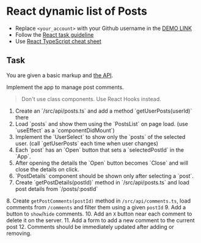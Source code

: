 # React dynamic list of Posts
- Replace `<your_account>` with your Github username in the
  [DEMO LINK](https://presidentcomanch.github.io/react_dynamic-list-of-posts/)
- Follow the [React task guideline](https://github.com/mate-academy/react_task-guideline#react-tasks-guideline)
- Use [React TypeScript cheat sheet](https://mate-academy.github.io/fe-program/js/extra/react-typescript)

## Task
You are given a basic markup and [the API](https://mate-academy.github.io/fe-students-api/).

Implement the app to manage post comments.

> Don't use class components. Use React Hooks instead.

1. <!-- done --> Create an `/src/api/posts.ts` and add a method `getUserPosts(userId)` there
2. <!-- done --> Load `posts` and show them using the `PostsList` on page load. (use `useEffect` as a `componentDidMount`)
3. <!-- done --> Implement the `UserSelect` to show only the `posts` of the selected user. (call `getUserPosts` each time when user changes)
4. <!-- done --> Each `post` has an `Open` button that sets a `selectedPostId` in the `App`.
5. <!-- done --> After opening the details the `Open` button becomes `Close` and will close the details on click.
6. <!-- done --> `PostDetails` component should be shown only after selecting a `post`.
7. <!-- done --> Create `getPostDetails(postId)` method in `/src/api/posts.ts` and load post details from `/posts/:postId`
8.<!-- done --> Create `getPostComments(postId)` method in `/src/api/comments.ts`, load comments from `/comments` and filter them using a given `postId`
9.<!-- done --> Add a button to `show`/`hide` comments.
10.<!-- done --> Add an `X` button near each comment to delete it on the server.
11.<!-- done --> Add a form to add a new comment to the current post
12.<!-- done --> Comments should be immediately updated after adding or removing.

